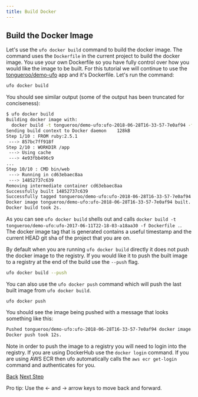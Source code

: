 ```yaml
---
title: Build Docker
---
```


## Build the Docker Image

Let's use the `ufo docker build` command to build the docker image. The command uses the `Dockerfile` in the current project to build the docker image.  You use your own Dockerfile so you have fully control over how you would like the image to be built.  For this tutorial we will continue to use the [tongueroo/demo-ufo](https://github.com/tongueroo/demo-ufo) app and it's Dockerfile. Let's run the command:

```sh
ufo docker build
```

You should see similar output (some of the output has been truncated for conciseness):

```sh
$ ufo docker build
Building docker image with:
  docker build -t tongueroo/demo-ufo:ufo-2018-06-28T16-33-57-7e0af94 -f Dockerfile .
Sending build context to Docker daemon    128kB
Step 1/10 : FROM ruby:2.5.1
 ---> 857bc7ff918f
Step 2/10 : WORKDIR /app
 ---> Using cache
 ---> 4e93fbb496c9
...
Step 10/10 : CMD bin/web
 ---> Running in cd63ebaec8aa
 ---> 14852737c639
Removing intermediate container cd63ebaec8aa
Successfully built 14852737c639
Successfully tagged tongueroo/demo-ufo:ufo-2018-06-28T16-33-57-7e0af94
Docker image tongueroo/demo-ufo:ufo-2018-06-28T16-33-57-7e0af94 built.
Docker build took 2s.
```

As you can see `ufo docker build` shells out and calls `docker build -t tongueroo/demo-ufo:ufo-2017-06-11T22-18-03-a18aa30 -f Dockerfile .`.  The docker image tag that is generated contains a useful timestamp and the current HEAD git sha of the project that you are on.

By default when you are running `ufo docker build` directly it does not push the docker image to the registry.  If you would like it to push the built image to a registry at the end of the build use the `--push` flag.

```sh
ufo docker build --push
```

You can also use the `ufo docker push` command which will push the last built image from `ufo docker build`.

```
ufo docker push
```

You should see the image being pushed with a message that looks something like this:

```sh
Pushed tongueroo/demo-ufo:ufo-2018-06-28T16-33-57-7e0af94 docker image.
Docker push took 12s.
```


Note in order to push the image to a registry you will need to login into the registry.  If you are using DockerHub use the `docker login` command.  If you are using AWS ECR then ufo automatically calls the `aws ecr get-login` command and authenticates for you.

<a id="prev" class="btn btn-basic" href="{% link _docs/tutorial-ufo-init.md %}">Back</a>
<a id="next" class="btn btn-primary" href="{% link _docs/tutorial-ufo-tasks-build.md %}">Next Step</a>
<p class="keyboard-tip">Pro tip: Use the <- and -> arrow keys to move back and forward.</p>

